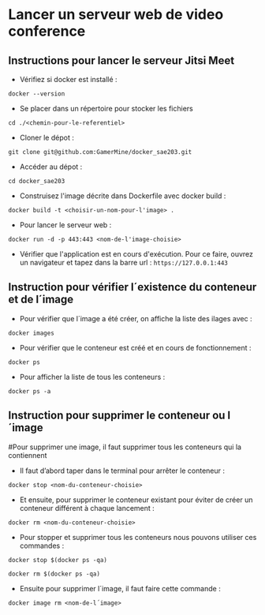 # Lancer un serveur web de video conference 

## Instructions pour lancer le serveur Jitsi Meet

- Vérifiez si docker est installé :
```shell
docker --version
```

- Se placer dans un répertoire pour stocker les fichiers
```shell
cd ./<chemin-pour-le-referentiel>
```

- Cloner le dépot :
 ```shell
git clone git@github.com:GamerMine/docker_sae203.git
```

- Accéder au dépot :
```shell
cd docker_sae203
```

- Construisez l'image décrite dans Dockerfile avec docker build : 
```shell
docker build -t <choisir-un-nom-pour-l'image> .
```

- Pour lancer le serveur web :
```shell
docker run -d -p 443:443 <nom-de-l'image-choisie>
```

- Vérifier que l'application est en cours d'exécution. Pour ce faire, ouvrez un navigateur et tapez dans la barre url : ```https://127.0.0.1:443```

## Instruction pour vérifier l´existence du conteneur et de l´image

- Pour vérifier que l´image a été créer, on affiche la liste des ilages avec :
```shell
docker images
```

- Pour vérifier que le conteneur est créé et en cours de fonctionnement :
```shell
docker ps
```

- Pour afficher la liste de tous les conteneurs :
```shell
docker ps -a
```

## Instruction pour supprimer le conteneur ou l´image
#Pour supprimer une image, il faut supprimer tous les conteneurs qui la contiennent

- Il faut d’abord taper dans le terminal pour arrêter le conteneur  :
```shell
docker stop <nom-du-conteneur-choisie>
```
- Et ensuite, pour supprimer le conteneur existant pour éviter de créer un conteneur différent à chaque lancement :
```
docker rm <nom-du-conteneur-choisie>
```

- Pour stopper et supprimer tous les conteneurs nous pouvons utiliser ces commandes :
```shell
docker stop $(docker ps -qa)
```
```shell
docker rm $(docker ps -qa)
```
- Ensuite pour supprimer l´image, il faut faire cette commande :
```shell
docker image rm <nom-de-l´image>
```

